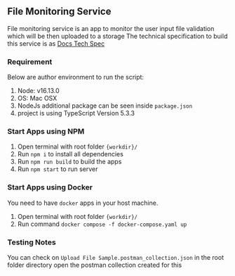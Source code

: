 <!-- > Author: Rizky Heri S -->
## File Monitoring Service

File monitoring service is an app to monitor the user input file validation which will be then uploaded to a storage
The technical specification to build this service is as
[Docs Tech Spec](https://docs.google.com/document/d/1fRV7YEhmbst5wAI42ZhbnEQnZc-Zox3k1iCLqvFcy0Q/edit?usp=sharing)

### Requirement

Below are author environment to run the script:

1. Node: v16.13.0
2. OS: Mac OSX
3. NodeJs additional package can be seen inside `package.json`
4. project is using TypeScript Version 5.3.3

### Start Apps using NPM

1. Open terminal with root folder `{workdir}/`
2. Run `npm i` to install all dependencies
3. Run `npm run build` to build the apps
4. Run `npm start` to run server

### Start Apps using Docker

You need to have `docker` apps in your host machine.

1. Open terminal with root folder `{workdir}/`
2. Run command `docker compose -f docker-compose.yaml up`

### Testing Notes

You can check on `Upload File Sample.postman_collection.json` in the root folder directory open the postman collection created for this